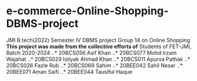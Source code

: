 # e-commerce-Online-Shopping-DBMS-project
JMI B.tech(2022) Semester IV DBMS project Group 14 on Online Shopping
**This project was made from the collective efforts of**
Students of FET-JMI, Batch 2020-2024
..* 20BCS056 Asif Khan
..* 20BCS077 Mohd Irzam Wajahat
..* 20BCS029 Istiyak Ahmad Khan
..* 20BCS011 Apurva Pathak
..* 20BCS026 Fazle Rub
..* 20BCS069 Sahim
..* 20BEE042 Sahil Nesar
..* 20BEE071 Aman Saifi
..* 20BEE044 Tausiful Haque
